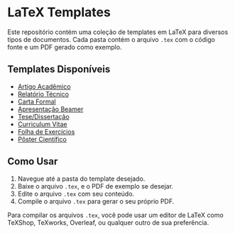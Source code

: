 # LaTeX Templates

Este repositório contém uma coleção de templates em LaTeX para diversos tipos de documentos. Cada pasta contém o arquivo `.tex` com o código fonte e um PDF gerado como exemplo.

## Templates Disponíveis

- [Artigo Acadêmico](artigo-academico)
- [Relatório Técnico](templates/relatorio)
- [Carta Formal](templates/carta)
- [Apresentação Beamer](templates/apresentacao)
- [Tese/Dissertação](templates/tese)
- [Curriculum Vitae](templates/cv)
- [Folha de Exercícios](templates/exercicios)
- [Pôster Científico](templates/poster)

## Como Usar

1. Navegue até a pasta do template desejado.
2. Baixe o arquivo `.tex`, e o PDF de exemplo se desejar.
3. Edite o arquivo `.tex` com seu conteúdo.
4. Compile o arquivo `.tex` para gerar o seu próprio PDF.

Para compilar os arquivos `.tex`, você pode usar um editor de LaTeX como TeXShop, TeXworks, Overleaf, ou qualquer outro de sua preferência.
